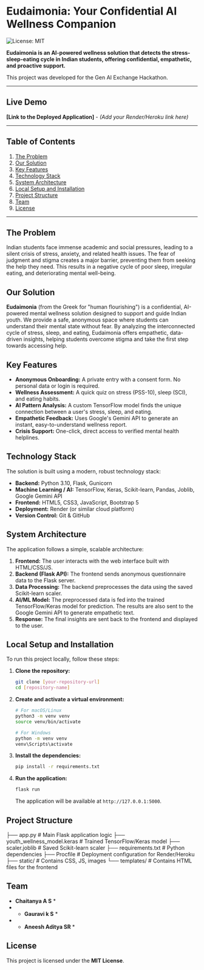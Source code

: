 # Eudaimonia: Your Confidential AI Wellness Companion

![License: MIT](https://img.shields.io/badge/License-MIT-yellow.svg)

**Eudaimonia is an AI-powered wellness solution that detects the stress-sleep-eating cycle in Indian students, offering confidential, empathetic, and proactive support.**

This project was developed for the Gen AI Exchange Hackathon.

---

##  Live Demo

**[Link to the Deployed Application]** - *(Add your Render/Heroku link here)*

---

## Table of Contents
1. [The Problem](#the-problem)
2. [Our Solution](#our-solution)
3. [Key Features](#key-features)
4. [Technology Stack](#technology-stack)
5. [System Architecture](#system-architecture)
6. [Local Setup and Installation](#local-setup-and-installation)
7. [Project Structure](#project-structure)
8. [Team](#team)
9. [License](#license)

---

## The Problem

Indian students face immense academic and social pressures, leading to a silent crisis of stress, anxiety, and related health issues. The fear of judgment and stigma creates a major barrier, preventing them from seeking the help they need. This results in a negative cycle of poor sleep, irregular eating, and deteriorating mental well-being.

## Our Solution

**Eudaimonia** (from the Greek for "human flourishing") is a confidential, AI-powered mental wellness solution designed to support and guide Indian youth. We provide a safe, anonymous space where students can understand their mental state without fear. By analyzing the interconnected cycle of stress, sleep, and eating, Eudaimonia offers empathetic, data-driven insights, helping students overcome stigma and take the first step towards accessing help.

## Key Features

* **Anonymous Onboarding:** A private entry with a consent form. No personal data or login is required.
* **Wellness Assessment:** A quick quiz on stress (PSS-10), sleep (SCI), and eating habits.
* **AI Pattern Analysis:** A custom TensorFlow model finds the unique connection between a user's stress, sleep, and eating.
* **Empathetic Feedback:** Uses Google's Gemini API to generate an instant, easy-to-understand wellness report.
* **Crisis Support:** One-click, direct access to verified mental health helplines.

## Technology Stack

The solution is built using a modern, robust technology stack:

* **Backend:** Python 3.10, Flask, Gunicorn
* **Machine Learning / AI:** TensorFlow, Keras, Scikit-learn, Pandas, Joblib, Google Gemini API
* **Frontend:** HTML5, CSS3, JavaScript, Bootstrap 5
* **Deployment:** Render (or similar cloud platform)
* **Version Control:** Git & GitHub

## System Architecture

The application follows a simple, scalable architecture:
1.  **Frontend:** The user interacts with the web interface built with HTML/CSS/JS.
2.  **Backend (Flask API):** The frontend sends anonymous questionnaire data to the Flask server.
3.  **Data Processing:** The backend preprocesses the data using the saved Scikit-learn scaler.
4.  **AI/ML Model:** The preprocessed data is fed into the trained TensorFlow/Keras model for prediction. The results are also sent to the Google Gemini API to generate empathetic text.
5.  **Response:** The final insights are sent back to the frontend and displayed to the user.

## Local Setup and Installation

To run this project locally, follow these steps:

1.  **Clone the repository:**
    ```bash
    git clone [your-repository-url]
    cd [repository-name]
    ```

2.  **Create and activate a virtual environment:**
    ```bash
    # For macOS/Linux
    python3 -m venv venv
    source venv/bin/activate

    # For Windows
    python -m venv venv
    venv\Scripts\activate
    ```

3.  **Install the dependencies:**
    ```bash
    pip install -r requirements.txt
    ```

4.  **Run the application:**
    ```bash
    flask run
    ```
    The application will be available at `http://127.0.0.1:5000`.

## Project Structure

├── app.py              # Main Flask application logic
├── youth_wellness_model.keras # Trained TensorFlow/Keras model
├── scaler.joblib       # Saved Scikit-learn scaler
├── requirements.txt    # Python dependencies
├── Procfile            # Deployment configuration for Render/Heroku
├── static/             # Contains CSS, JS, images
└── templates/          # Contains HTML files for the frontend


## Team

* **Chaitanya A S** *
* * **Gauravi k S** *
* * **Aneesh  Aditya SR** *


## License

This project is licensed under the **MIT License**.
